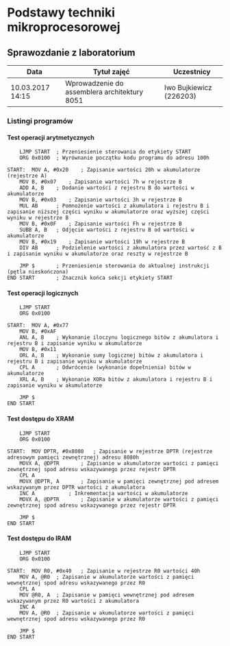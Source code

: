 # Podstawy techniki mikroprocesorowej

## Sprawozdanie z laboratorium

Data				| Tytuł zajęć									| Uczestnicy				
--------------------|-----------------------------------------------|---------------------------
10.03.2017 14:15	| Wprowadzenie do assemblera architektury 8051	| Iwo Bujkiewicz (226203)

### Listingi programów

#### Test operacji arytmetycznych

```assembly
	LJMP START	; Przeniesienie sterowania do etykiety START
	ORG 0x0100	; Wyrównanie początku kodu programu do adresu 100h

START:	MOV A, #0x20	; Zapisanie wartości 20h w akumulatorze (rejestrze A)
	MOV B, #0x07	; Zapisanie wartości 7h w rejestrze B
	ADD A, B	; Dodanie wartości z rejestru B do wartości w akumulatorze
	MOV B, #0x03	; Zapisanie wartości 3h w rejestrze B
	MUL AB		; Pomnożenie wartości z akumulatora i rejestru B i zapisanie niższej części wyniku w akumulatorze oraz wyższej części wyniku w rejestrze B
	MOV B, #0x0F	; Zapisanie wartości Fh w rejestrze B
	SUBB A, B	; Odjęcie wartości z rejestru B od wartości w akumulatorze
	MOV B, #0x19	; Zapisanie wartości 19h w rejestrze B
	DIV AB		; Podzielenie wartości z akumulatora przez wartość z B i zapisanie wyniku w akumulatorze oraz reszty w rejestrze B

	JMP $		; Przeniesienie sterowania do aktualnej instrukcji (pętla nieskończona)
END START		; Znacznik końca sekcji etykiety START
```

#### Test operacji logicznych

```assembly
	LJMP START
	ORG 0x0100

START:	MOV A, #0x77
	MOV B, #0xAF
	ANL A, B	; Wykonanie iloczynu logicznego bitów z akumulatora i rejestru B i zapisanie wyniku w akumulatorze
	MOV B, #0x11
	ORL A, B	; Wykonanie sumy logicznej bitów z akumulatora i rejestru B i zapisanie wyniku w akumulatorze
	CPL A		; Odwrócenie (wykonanie dopełnienia) bitów w akumulatorze
	XRL A, B	; Wykonanie XORa bitów z akumulatora i rejestru B i zapisanie wyniku w akumulatorze

	JMP $
END START
```

#### Test dostępu do XRAM

```assembly
	LJMP START
	ORG 0x0100

START:	MOV DPTR, #0x8080	; Zapisanie w rejestrze DPTR (rejestrze adresowym pamięci zewnętrznej) adresu 8080h
	MOVX A, @DPTR		; Zapisanie w akumulatorze wartości z pamięci zewnętrznej spod adresu wskazywanego przez rejestr DPTR
	CPL A
	MOVX @DPTR, A		; Zapisanie w pamięci zewnętrznej pod adresem wskazywanym przez DPTR wartości z akumulatora
	INC A			; Inkrementacja wartości w akumulatorze
	MOVX A, @DPTR		; Zapisanie w akumulatorze wartości z pamięci zewnętrznej spod adresu wskazywanego przez rejestr DPTR

	JMP $
END START
```

#### Test dostępu do IRAM

```assembly
	LJMP START
	ORG 0x0100

START:	MOV R0, #0x40	; Zapisanie w rejestrze R0 wartości 40h
	MOV A, @R0	; Zapisanie w akumulatorze wartości z pamięci wewnętrznej spod adresu wskazywanego przez R0
	CPL A
	MOV @R0, A	; Zapisanie w pamięci wewnętrznej pod adresem wskazywanym przez R0 wartości z akumulatora
	INC A
	MOV A, @R0	; Zapisanie w akumulatorze wartości z pamięci wewnętrznej spod adresu wskazywanego przez R0

	JMP $
END START
```

